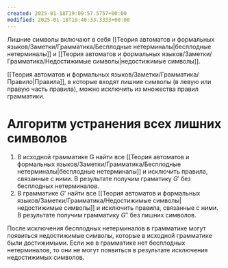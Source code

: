```yaml
---
created: 2025-01-18T19:09:57.5757+00:00
modified: 2025-01-18T19:40:33.3333+00:00
---
```

Лишние символы включают в себя [[Теория автоматов и формальных языков/Заметки/Грамматика/Бесплодные нетерминалы|бесплодные нетерминалы]] и [[Теория автоматов и формальных языков/Заметки/Грамматика/Недостижимые символы|недостижимые символы]].

[[Теория автоматов и формальных языков/Заметки/Грамматика/Правило|Правила]], в которые входят лишние символы (в левую или правую
часть правила), можно исключить из множества правил грамматики.

# Алгоритм устранения всех лишних символов
1) В исходной грамматике G найти все [[Теория автоматов и формальных языков/Заметки/Грамматика/Бесплодные нетерминалы|бесплодные нетерминалы]] и исключить правила, связанные с ними. В результате получим граматику $G'$ без бесплодных нетерминалов.
2) В грамматике $G'$ найти все [[Теория автоматов и формальных языков/Заметки/Грамматика/Недостижимые символы|недостижимые символы]] и исключить правила, связанные с ними. В результате получим грамматику $G''$ без лишних символов.

После исключения бесплодных нетерминалов в грамматике могут появиться недостижимые символы, которые в исходной грамматике были достижимыми. Если же в грамматике нет бесплодных нетерминалов, то они не могут появиться в результате исключения недостижимых символов.